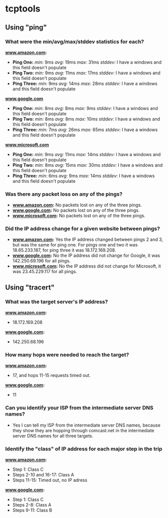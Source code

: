 # tcptools
## Using "ping"
### What were the min/avg/max/stddev statistics for each?
**www.amazon.com:**
* **Ping One:** *min:* 9ms *avg:* 19ms *max:* 31ms *stddev:* I have a windows and this field doesn't populate
* **Ping Two:** *min:* 9ms *avg:*  11ms *max:* 17ms *stddev:* I have a windows and this field doesn't populate
* **Ping Three:** *min:* 9ms *avg:* 14ms *max:* 28ms *stddev:* I have a windows and this field doesn't populate

**www.google.com**
* **Ping One:** *min:* 8ms *avg:* 8ms *max:* 9ms *stddev:* I have a windows and this field doesn't populate
* **Ping Two:** *min:* 8ms *avg:* 8ms *max:* 10ms *stddev:* I have a windows and this field doesn't populate
* **Ping Three:** *min:* 7ms *avg:* 26ms *max:* 65ms *stddev:* I have a windows and this field doesn't populate

**www.microsoft.com**
* **Ping One:** *min:* 9ms *avg:* 11ms *max:* 14ms *stddev:* I have a windows and this field doesn't populate
* **Ping Two:** *min:* 8ms *avg:* 15ms *max:* 30ms *stddev:* I have a windows and this field doesn't populate
* **Ping Three:** *min:* 6ms *avg:* 9ms *max:* 14ms *stddev:* I have a windows and this field doesn't populate
### Was there any packet loss on any of the pings?
* **www.amazon.com:** No packets lost on any of the three pings.
* **www.google.com:** No packets lost on any of the three pings.
* **www.microsoft.com:** No packets lost on any of the three pings.
### Did the IP address change for a given website between pings?
* **www.amazon.com:** Yes the IP address changed between pings 2 and 3, but was the same for ping one. For pings one and two it was 18.65.233.187, for ping three it was 18.172.169.208.
* **www.google.com:** No the IP address did not change for Google, it was 142.250.69.196 for all pings.
* **www.microsoft.com:** No the IP address did not change for Microsoft, it was 23.45.229.117 for all pings.

## Using "tracert"
### What was the target server's IP address?
**www.amazon.com:**
* 18.172.169.208

**www.google.com:**
* 142.250.68.196
### How many hops were needed to reach the target?
**www.amazon.com:**
* 17, and hops 11-15 requests timed out.

**www.google.com:**
* 11
### Can you identify your ISP from the intermediate server DNS names?
* Yes I can tell my ISP from the intermediate server DNS names, because they show they are hopping through comcast.net in the intermediate server DNS names for all three targets.
### Identify the "class" of IP address for each major step in the trip
**www.amazon.com:**
* Step 1: Class C
* Steps 2-10 and 16-17: Class A
* Steps 11-15: Timed out, no IP adress

**www.google.com:**
* Step 1: Class C
* Steps 2-8: Class A
* Steps 9-11: Class B
